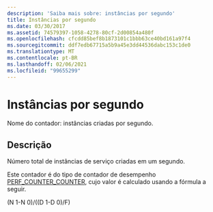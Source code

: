 ```yaml
---
description: 'Saiba mais sobre: instâncias por segundo'
title: Instâncias por segundo
ms.date: 03/30/2017
ms.assetid: 74579397-1058-4278-80cf-2d00854a480f
ms.openlocfilehash: cfcdd85bef8b1873101c1bbb63ce40bd161a97f4
ms.sourcegitcommit: ddf7edb67715a5b9a45e3dd44536dabc153c1de0
ms.translationtype: MT
ms.contentlocale: pt-BR
ms.lasthandoff: 02/06/2021
ms.locfileid: "99655299"
---
```

# <a name="instances-per-second"></a>Instâncias por segundo

Nome do contador: instâncias criadas por segundo.  
  
## <a name="description"></a>Descrição  

 Número total de instâncias de serviço criadas em um segundo.  
  
 Este contador é do tipo de contador de desempenho [PERF_COUNTER_COUNTER](/previous-versions/windows/it-pro/windows-server-2003/cc740048(v=ws.10)), cujo valor é calculado usando a fórmula a seguir.  
  
 (N 1-N 0)/((D 1-D 0)/F)
